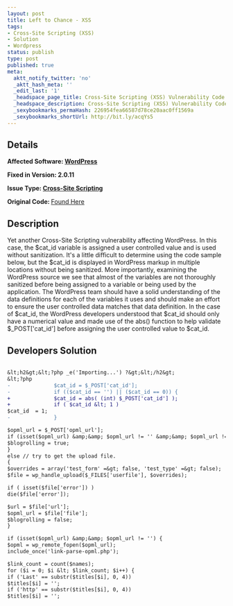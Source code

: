 ```yaml
---
layout: post
title: Left to Chance - XSS
tags:
- Cross-Site Scripting (XSS)
- Solution
- Wordpress
status: publish
type: post
published: true
meta:
  aktt_notify_twitter: 'no'
  _aktt_hash_meta: ''
  _edit_last: '1'
  _headspace_page_title: Cross-Site Scripting (XSS) Vulnerability Code Example
  _headspace_description: Cross-Site Scripting (XSS) Vulnerability Code Example
  _sexybookmarks_permaHash: 226954fea66587d78ce20aac0ff1569a
  _sexybookmarks_shortUrl: http://bit.ly/acqYs5
---
```

## Details
<strong>__Affected Software:__ <a title="WordPress Bugs" href="http://spotthevuln.com/category/software/wordpress/" target="_blank">WordPress</a></strong>

<strong>__Fixed in Version:__  2.0.11</strong>

<strong>__Issue Type:__ <a title="Cross-Site Scripting" href="http://spotthevuln.com/category/vulnerability/xss/" target="_blank">Cross-Site Scripting</a></strong>

<strong>Original Code: </strong><a href="http://spotthevuln.com/2009/11/vulnerable-code-left-to-chance/">Found Here</a>
## Description
Yet another Cross-Site Scripting vulnerability affecting WordPress. In this case, the $cat_id variable is assigned a user controlled value and is used without sanitization. It's a little difficult to determine using the code sample below, but the $cat_id is displayed in WordPress markup in multiple locations without being sanitized. More importantly, examining the WordPress source we see that almost of the variables are not thoroughly sanitized before being assigned to a variable or being used by the application. The WordPress team should have a solid understanding of the data definitions for each of the variables it uses and should make an effort to ensure the user controlled data matches that data definition. In the case of $cat_id, the WordPress developers understood that $cat_id should only have a numerical value and made use of the abs() function to help validate $_POST['cat_id'] before assigning the user controlled value to $cat_id.
## Developers Solution
```diff

&lt;h2&gt;&lt;?php _e('Importing...') ?&gt;&lt;/h2&gt;
&lt;?php
-              $cat_id = $_POST['cat_id'];
-              if (($cat_id == '') || ($cat_id == 0)) {
+              $cat_id = abs( (int) $_POST['cat_id'] );
+              if ( $cat_id &lt; 1 )
$cat_id  = 1;
-              }

$opml_url = $_POST['opml_url'];
if (isset($opml_url) &amp;&amp; $opml_url != '' &amp;&amp; $opml_url != 'http://') {
$blogrolling = true;
}
else // try to get the upload file.
{
$overrides = array('test_form' =&gt; false, 'test_type' =&gt; false);
$file = wp_handle_upload($_FILES['userfile'], $overrides);

if ( isset($file['error']) )
die($file['error']);

$url = $file['url'];
$opml_url = $file['file'];
$blogrolling = false;
}

if (isset($opml_url) &amp;&amp; $opml_url != '') {
$opml = wp_remote_fopen($opml_url);
include_once('link-parse-opml.php');

$link_count = count($names);
for ($i = 0; $i &lt; $link_count; $i++) {
if ('Last' == substr($titles[$i], 0, 4))
$titles[$i] = '';
if ('http' == substr($titles[$i], 0, 4))
$titles[$i] = '';

```

